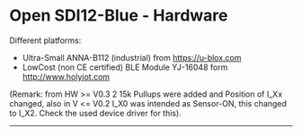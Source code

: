 # Open SDI12-Blue - Hardware
 
Different platforms:

- Ultra-Small ANNA-B112 (industrial) from https://u-blox.com
- LowCost (non CE certified) BLE Module YJ-16048 form http://www.holyiot.com

(Remark: from HW >= V0.3 2 15k Pullups were added and Position of I_Xx changed,
also in V <= V0.2 I_X0 was intended as Sensor-ON, this changed to I_X2.
Check the used device driver for this).

***
